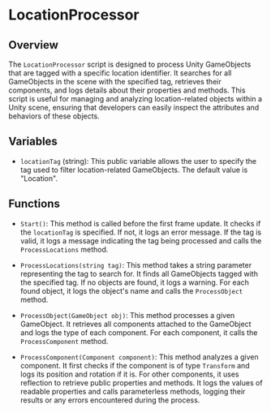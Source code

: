 # LocationProcessor

## Overview
The `LocationProcessor` script is designed to process Unity GameObjects that are tagged with a specific location identifier. It searches for all GameObjects in the scene with the specified tag, retrieves their components, and logs details about their properties and methods. This script is useful for managing and analyzing location-related objects within a Unity scene, ensuring that developers can easily inspect the attributes and behaviors of these objects.

## Variables

- `locationTag` (string): This public variable allows the user to specify the tag used to filter location-related GameObjects. The default value is "Location". 

## Functions

- `Start()`: This method is called before the first frame update. It checks if the `locationTag` is specified. If not, it logs an error message. If the tag is valid, it logs a message indicating the tag being processed and calls the `ProcessLocations` method.

- `ProcessLocations(string tag)`: This method takes a string parameter representing the tag to search for. It finds all GameObjects tagged with the specified tag. If no objects are found, it logs a warning. For each found object, it logs the object's name and calls the `ProcessObject` method.

- `ProcessObject(GameObject obj)`: This method processes a given GameObject. It retrieves all components attached to the GameObject and logs the type of each component. For each component, it calls the `ProcessComponent` method.

- `ProcessComponent(Component component)`: This method analyzes a given component. It first checks if the component is of type `Transform` and logs its position and rotation if it is. For other components, it uses reflection to retrieve public properties and methods. It logs the values of readable properties and calls parameterless methods, logging their results or any errors encountered during the process.